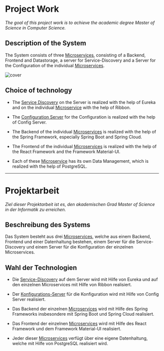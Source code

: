 # Project Work

*The goal of this project work is to achieve the academic degree Master of Science in Computer Science.*

## Description of the System

The System consists of three [Microservices](backend/microservices), consisting of a Backend, Frontend and Datastorage, a server for Service-Discovery and a Server for the Configuration of the individual [Microservices](backend/microservices).

![cover](https://user-images.githubusercontent.com/29623199/99527045-7638c100-299c-11eb-8039-1526bafe157d.png)

## Choice of technology

* The [Service Discovery](backend/service-discovery) on the Server is realized with the help of Eureka and on the individual [Microservice](backend/microservices) with the help of Ribbon.

* The [Configuration Server](backend/configuration-server) for the Configuration is realized with the help of Config Server.

* The Backend of the individual [Microservices](backend/microservices) is realized with the help of the Spring Framework, especially Spring Boot and Spring Cloud.

* The Frontend of the individual [Microservices](backend/microservices) is realized with the help of the React Framework and the Framework Material-UI.

* Each of these [Microservice](backend/microservices) has its own Data Management, which is realized with the help of PostgreSQL.
___

# Projektarbeit

*Ziel dieser Projektarbeit ist es, den akademischen Grad Master of Science in der Informatik zu erreichen.*

## Beschreibung des Systems

Das System besteht aus drei [Microservices](backend/microservices), welche aus einem Backend, Frontend und einer Datenhaltung bestehen, einem Server für die Service-Discovery und einem Server für die Konfiguration der einzelnen Microservices.

## Wahl der Technologien

* Die [Service-Discovery](backend/service-discovery) auf dem Server wird mit Hilfe von Eureka und auf den einzelnen Microservices mit Hilfe von Ribbon realisiert.

* Der [Konfigurations-Server](backend/configuration-server) für die Konfiguration wird mit Hilfe von Config Server realisiert.

* Das Backend der einzelnen [Microservices](backend/microservices) wird mit Hilfe des Spring Frameworks insbesondere mit Spring Boot und Spring Cloud realisiert.

* Das Frontend der einzelnen [Microservices](backend/microservices) wird mit Hilfe des React Framework und dem Framework Material-UI realisiert.

* Jeder dieser [Microservices](backend/microservices) verfügt über eine eigene Datenhaltung, welche mit Hilfe von PostgreSQL realisiert wird.